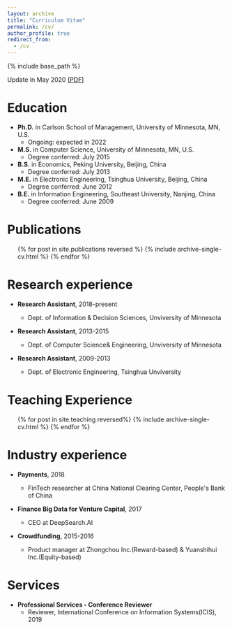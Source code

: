 ```yaml
---
layout: archive
title: "Curriculum Vitae"
permalink: /cv/
author_profile: true
redirect_from:
  - /cv
---
```

                   
{% include base_path %}

Update in May 2020 [(PDF)](http://huangzh0707.github.io/files/CV_May2020.pdf)

Education
======
* **Ph.D.** in Carlson School of Management, University of Minnesota, MN, U.S.
  * Ongoing: expected in 2022
* **M.S.** in Computer Science, University of Minnesota, MN, U.S.
  * Degree conferred: July 2015
* **B.S.** in Economics, Peking University, Beijing, China
  * Degree conferred: July 2013
* **M.E.** in Electronic Engineering, Tsinghua University, Beijing, China
  * Degree conferred: June 2012
* **B.E.** in Information Engineering, Southeast University, Nanjing, China
  * Degree conferred: June 2009
    
Publications
======
  <ul>{% for post in site.publications reversed %}
    {% include archive-single-cv.html %}
  {% endfor %}</ul>
  
Research experience
======
* **Research Assistant**, 2018-present 
  * Dept. of Information & Decision Sciences, Unviversity of Minnesota
  
* **Research Assistant**, 2013-2015 
  * Dept. of Computer Science& Engineering, Unviversity of Minnesota
  
* **Research Assistant**, 2009-2013 
  * Dept. of Electronic Engineering, Tsinghua Unviversity

Teaching Experience
======
  <ul>{% for post in site.teaching reversed%}
    {% include archive-single-cv.html %}
  {% endfor %}</ul>
 
Industry experience
======
* **Payments**, 2018 
  * FinTech researcher at China National Clearing Center, People's Bank of China
  
* **Finance Big Data for Venture Capital**, 2017
  * CEO at DeepSearch.AI
  
* **Crowdfunding**, 2015-2016
  * Product manager at Zhongchou Inc.(Reward-based) & Yuanshihui Inc.(Equity-based)

Services
======
* **Professional Services - Conference Reviewer**
  * Reviewer, International Conference on Information Systems(ICIS), 2019


